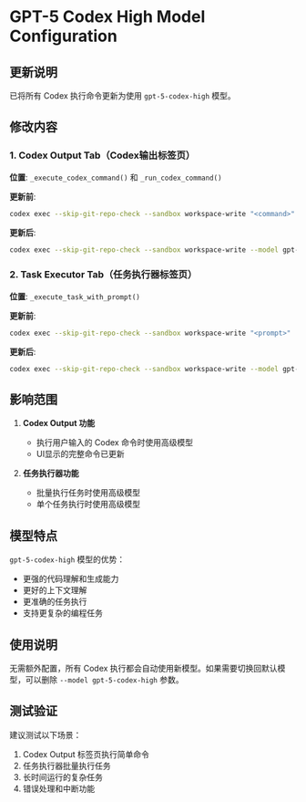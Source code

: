 # GPT-5 Codex High Model Configuration

## 更新说明

已将所有 Codex 执行命令更新为使用 `gpt-5-codex-high` 模型。

## 修改内容

### 1. Codex Output Tab（Codex输出标签页）

**位置**: `_execute_codex_command()` 和 `_run_codex_command()`

**更新前**:
```bash
codex exec --skip-git-repo-check --sandbox workspace-write "<command>"
```

**更新后**:
```bash
codex exec --skip-git-repo-check --sandbox workspace-write --model gpt-5-codex-high "<command>"
```

### 2. Task Executor Tab（任务执行器标签页）

**位置**: `_execute_task_with_prompt()`

**更新前**:
```bash
codex exec --skip-git-repo-check --sandbox workspace-write "<prompt>"
```

**更新后**:
```bash
codex exec --skip-git-repo-check --sandbox workspace-write --model gpt-5-codex-high "<prompt>"
```

## 影响范围

1. **Codex Output 功能**
   - 执行用户输入的 Codex 命令时使用高级模型
   - UI显示的完整命令已更新

2. **任务执行器功能**
   - 批量执行任务时使用高级模型
   - 单个任务执行时使用高级模型

## 模型特点

`gpt-5-codex-high` 模型的优势：
- 更强的代码理解和生成能力
- 更好的上下文理解
- 更准确的任务执行
- 支持更复杂的编程任务

## 使用说明

无需额外配置，所有 Codex 执行都会自动使用新模型。如果需要切换回默认模型，可以删除 `--model gpt-5-codex-high` 参数。

## 测试验证

建议测试以下场景：
1. Codex Output 标签页执行简单命令
2. 任务执行器批量执行任务
3. 长时间运行的复杂任务
4. 错误处理和中断功能